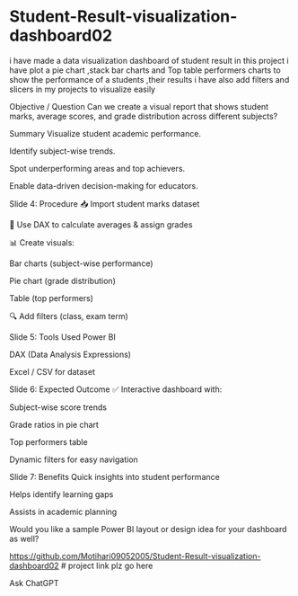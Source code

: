 # Student-Result-visualization-dashboard02
i have made a data visualization dashboard of student result  in this project i have plot a pie chart ,stack bar charts and Top table performers charts to show the performance of a students ,their results  i have also add filters and slicers in my projects to visualize easily

Objective / Question
Can we create a visual report that shows student marks, average scores, and grade distribution across different subjects?

 Summary
Visualize student academic performance.

Identify subject-wise trends.

Spot underperforming areas and top achievers.

Enable data-driven decision-making for educators.

Slide 4: Procedure
📥 Import student marks dataset

🧮 Use DAX to calculate averages & assign grades

📊 Create visuals:

Bar charts (subject-wise performance)

Pie chart (grade distribution)

Table (top performers)

🔍 Add filters (class, exam term)

Slide 5: Tools Used
Power BI

DAX (Data Analysis Expressions)

Excel / CSV for dataset

Slide 6: Expected Outcome
✅ Interactive dashboard with:

Subject-wise score trends

Grade ratios in pie chart

Top performers table

Dynamic filters for easy navigation

Slide 7: Benefits
Quick insights into student performance

Helps identify learning gaps

Assists in academic planning

Would you like a sample Power BI layout or design idea for your dashboard as well?

https://github.com/Motihari09052005/Student-Result-visualization-dashboard02   # project link plz go here









Ask ChatGPT
